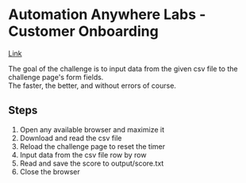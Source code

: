 
# Automation Anywhere Labs - Customer Onboarding

[Link](https://developer.automationanywhere.com/challenges/automationanywherelabs-customeronboarding.html)

The goal of the challenge is to input data from the given csv file to the challenge page's form fields.  
The faster, the better, and without errors of course.

## Steps

1. Open any available browser and maximize it
2. Download and read the csv file
4. Reload the challenge page to reset the timer
5. Input data from the csv file row by row
6. Read and save the score to output/score.txt
7. Close the browser